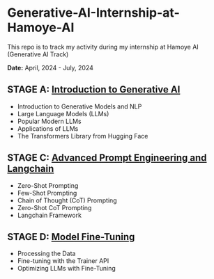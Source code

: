 # Generative-AI-Internship-at-Hamoye-AI
This repo is to track my activity during my internship at Hamoye AI (Generative AI Track)

**Date:** April, 2024 - July, 2024

## STAGE A: [Introduction to Generative AI](https://github.com/Engr-Daniel/Generative-AI-Internship-at-Hamoye-AI/tree/master/STAGE%20A_Introduction%20to%20Generative%20AI)
- Introduction to Generative Models and NLP
- Large Language Models (LLMs)
- Popular Modern LLMs
- Applications of LLMs
- The Transformers Library from Hugging Face

## STAGE C: [Advanced Prompt Engineering and Langchain](https://github.com/Engr-Daniel/Generative-AI-Internship-at-Hamoye-AI/tree/master/STAGE%20C_Advanced%20Prompt%20Engineering%20and%20Langchain)
- Zero-Shot Prompting
- Few-Shot Prompting
- Chain of Thought (CoT) Prompting
- Zero-Shot CoT Prompting
- Langchain Framework

## STAGE D: [Model Fine-Tuning](https://github.com/Engr-Daniel/Generative-AI-Internship-at-Hamoye-AI/tree/master/STAGE%20D_MODEL%20FINE-TUNING)
- Processing the Data
- Fine-tuning with the Trainer API
- Optimizing LLMs with Fine-Tuning
